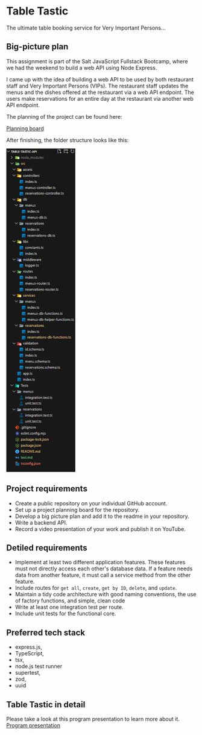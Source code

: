 # Table Tastic

The ultimate table booking service for Very Important Persons...

## Big-picture plan

This assignment is part of the Salt JavaScript Fullstack Bootcamp, where we had the weekend to build a web API using Node Express.

I came up with the idea of building a web API to be used by both restaurant staff and Very Important Persons (VIPs). The restaurant staff updates the menus and the dishes offered at the restaurant via a web API endpoint. The users make reservations for an entire day at the restaurant via another web API endpoint.

The planning of the project can be found here:

[Planning board](https://github.com/users/CarlUdo/projects/2/views/1)

After finishing, the folder structure looks like this:

![Folder structure](src/assets/table-tastic-folder-structure.png)

## Project requirements

- Create a public repository on your individual GitHub account.
- Set up a project planning board for the repository.
- Develop a big picture plan and add it to the readme in your repository.
- Write a backend API.
- Record a video presentation of your work and publish it on YouTube.

## Detiled requirements

- Implement at least two different application features. These features must not directly access each other's database data. If a feature needs data from another feature, it must call a service method from the other feature.
- Include routes for `get all`, `create`, `get by ID`, `delete`, and `update`.
- Maintain a tidy code architecture with good naming conventions, the use of factory functions, and simple, clean code
- Write at least one integration test per route.
- Include unit tests for the functional core.

## Preferred tech stack

- express.js,
- TypeScript,
- tsx,
- node.js test runner
- supertest,
- zod,
- uuid

## Table Tastic in detail

Please take a look at this program presentation to learn more about it. [Program presentation](https://youtu.be/BzWjhxE8Zr4) 

